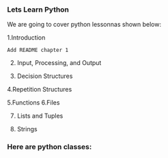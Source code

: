 ### Lets Learn Python

We are going to cover python lessonnas shown below:

  1.Introduction
  
	Add README chapter 1
 
2. Input, Processing, and Output

 
4. Decision Structures
 
4.Repetition Structures

 
5.Functions
6.Files
 
7. Lists and Tuples


 
8. Strings
   
### Here are python classes:
